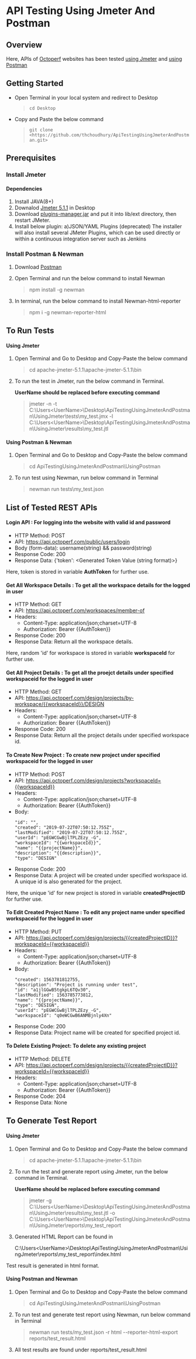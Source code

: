 # API Testing Using Jmeter And Postman

## Overview
Here, APIs of [Octoperf](https://doc.octoperf.com/) websites has been tested [using Jmeter](https://github.com/thchoudhury/ApiTestingUsingJmeterAndPostman/tree/master/UsingJmeter) and [using Postman](https://github.com/thchoudhury/ApiTestingUsingJmeterAndPostman/tree/master/UsingPostman)

## Getting Started

* Open Terminal in your local system and redirect to Desktop

  > ```cd Desktop```

* Copy and Paste the below command

  > ```git clone <https://github.com/thchoudhury/ApiTestingUsingJmeterAndPostman.git>```

## Prerequisites
 ### Install Jmeter
 #### Dependencies
1. Install JAVA(8+)
2. Downalod [Jmeter 5.1.1](http://jmeter.apache.org/download_jmeter.cgi) in Desktop
3. Download [plugins-manager.jar](https://jmeter-plugins.org/get/) and put it into lib/ext directory, then restart JMeter.
4. Install below plugin: a)JSON/YAML Plugins (deprecated) The installer will also install several JMeter Plugins, which can be used directly or within a continuous integration server such as Jenkins

 ### Install Postman & Newman
1. Download [Postman](https://www.getpostman.com/apps)

2. Open Terminal and run the below command to install Newman

   > npm install -g newman
   
3. In terminal, run the below command to install Newman-html-reporter

   > npm i -g newman-reporter-html

## To Run Tests

#### Using Jmeter

1. Open Terminal and Go to Desktop and Copy-Paste the below command

   > cd apache-jmeter-5.1.1\apache-jmeter-5.1.1\bin
   
2. To run the test in Jmeter, run the below command in Terminal. 

      **UserName should be replaced before executing command**
      
   > jmeter -n -t C:\Users\<UserName>\Desktop\ApiTestingUsingJmeterAndPostman\UsingJmeter\tests\my_test.jmx -l C:\Users\<UserName>\Desktop\ApiTestingUsingJmeterAndPostman\UsingJmeter\results\my_test.jtl

#### Using Postman & Newman

1. Open Terminal and Go to Desktop and Copy-Paste the below command

   > cd ApiTestingUsingJmeterAndPostman\UsingPostman
   
2. To run test using Newman, run below command in Terminal

   > newman run tests\my_test.json


## List of Tested REST APIs

#### Login API : For logging into the website with valid id and password
* HTTP Method: POST
* API:  https://api.octoperf.com/public/users/login
* Body (form-data): username(string) && password(string)
* Response Code: 200 
* Response Data: {'token': <Generated Token Value (string format)>}

Here, token is stored in variable **AuthToken** for further use.

#### Get All Workspace Details : To get all the workspace details for the logged in user
* HTTP Method: GET
* API:  https://api.octoperf.com/workspaces/member-of
* Headers:
    * Content-Type: application/json;charset=UTF-8
    * Authorization: Bearer {{AuthToken}}
* Response Code: 200 
* Response Data: Return all the workspace details.

Here, random 'id' for workspace is stored in variable **workspaceId** for further use.

#### Get All Project Details : To get all the proejct details under specified workspaceid for the logged in user
* HTTP Method: GET
* API:  https://api.octoperf.com/design/projects/by-workspace/{{workspaceId}}/DESIGN
* Headers:
    * Content-Type: application/json;charset=UTF-8
    * Authorization: Bearer {{AuthToken}}
* Response Code: 200 
* Response Data: Return all the project details under specified workspace id.

#### To Create New Project : To create new project under specified workspaceid for the logged in user
* HTTP Method: POST
* API:  https://api.octoperf.com/design/projects?workspaceId={{workspaceId}}
* Headers:
    * Content-Type: application/json;charset=UTF-8
    * Authorization: Bearer {{AuthToken}}
* Body: 
    ```{
    "id": "",
    "created": "2019-07-22T07:50:12.755Z",
    "lastModified": "2019-07-22T07:50:12.755Z",
    "userId": "pEGWCGwBjlTPLZEzy_-G",
    "workspaceId": "{{workspaceId}}",
    "name": "{{projectName}}",
    "description": "{{description}}",
    "type": "DESIGN"
   ```
* Response Code: 200 
* Response Data: A project will be created under specified workspace id. A unique id is also generated for the project. 

Here, the unique 'id' for new project is stored in variable **createdProjectID** for further use.

#### To Edit Created Project Name : To edit any project name under specified workspaceid for the logged in user
* HTTP Method: PUT
* API: https://api.octoperf.com/design/projects/{{createdProjectID}}?workspaceId={{workspaceId}}
* Headers:
    * Content-Type: application/json;charset=UTF-8
    * Authorization: Bearer {{AuthToken}}
* Body: 
    ```{
    "created": 1563781812755,
    "description": "Project is running under test",
    "id": "a1jlGGwB5tgkpL6TQv30",
    "lastModified": 1563785773812,
    "name": "{{projectName}}",
    "type": "DESIGN",
    "userId": "pEGWCGwBjlTPLZEzy_-G",
    "workspaceId": "q0eWCGwB6ANMBjnly4Xn"
   ```
* Response Code: 200 
* Response Data: Project name will be created for specified project id. 

#### To Delete Existing Project: To delete any existing project
* HTTP Method: DELETE
* API:  https://api.octoperf.com/design/projects/{{createdProjectID}}?workspaceId={{workspaceId}}
* Headers:
    * Content-Type: application/json;charset=UTF-8
    * Authorization: Bearer {{AuthToken}}
* Response Code: 204
* Response Data: None


## To Generate Test Report

 #### Using Jmeter
 
 1. Open Terminal and Go to Desktop and Copy-Paste the below command
 
    > cd apache-jmeter-5.1.1\apache-jmeter-5.1.1\bin
    
2. To run the test and generate report using Jmeter, run the below command in Terminal.

     **UserName should be replaced before executing command**
   
   > jmeter -g C:\Users\<UserName>\Desktop\ApiTestingUsingJmeterAndPostman\UsingJmeter\results\my_test.jtl -o C:\Users\<UserName>\Desktop\ApiTestingUsingJmeterAndPostman\UsingJmeter\reports\my_test_report
   
3. Generated HTML Report can be found in 

   C:\Users\<UserName>\Desktop\ApiTestingUsingJmeterAndPostman\UsingJmeter\reports\my_test_report\index.html
   
Test result is generated in html format.

#### Using Postman and Newman

1. Open Terminal and Go to Desktop and Copy-Paste the below command

   > cd ApiTestingUsingJmeterAndPostman\UsingPostman
   
2. To run test and generate test report using Newman, run below command in Terminal

   > newman run tests/my_test.json -r html --reporter-html-export reports/test_result.html
   
3. All test results are found under reports/test_result.html
